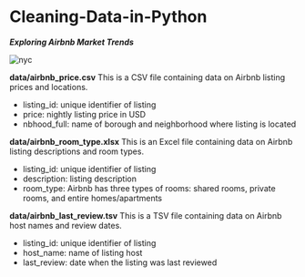 # Cleaning-Data-in-Python
***Exploring Airbnb Market Trends***

![nyc](https://github.com/Said0429/Cleaning-Data-in-Python/assets/116446264/339c59d0-a94e-415f-aef7-bff9f3e70466)


**data/airbnb_price.csv** This is a CSV file containing data on Airbnb listing prices and locations.

+ listing_id: unique identifier of listing
+ price: nightly listing price in USD
+ nbhood_full: name of borough and neighborhood where listing is located


**data/airbnb_room_type.xlsx** This is an Excel file containing data on Airbnb listing descriptions and room types.

+ listing_id: unique identifier of listing
+ description: listing description
+ room_type: Airbnb has three types of rooms: shared rooms, private rooms, and entire homes/apartments


**data/airbnb_last_review.tsv** This is a TSV file containing data on Airbnb host names and review dates.

+ listing_id: unique identifier of listing
+ host_name: name of listing host
+ last_review: date when the listing was last reviewed

